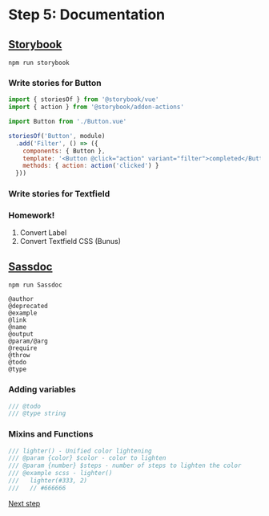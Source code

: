 # Step 5: Documentation

## [Storybook](https://storybook.js.org/)

`npm run storybook`

### Write stories for Button

```js
import { storiesOf } from '@storybook/vue'
import { action } from '@storybook/addon-actions'

import Button from './Button.vue'

storiesOf('Button', module)
  .add('Filter', () => ({
    components: { Button },
    template: '<Button @click="action" variant="filter">completed</Button>',
    methods: { action: action('clicked') }
  }))
```


### Write stories for Textfield


### Homework!

1. Convert Label
2. Convert Textfield CSS (Bunus)

## [Sassdoc](http://sassdoc.com/)

`npm run Sassdoc`

```
@author
@deprecated
@example
@link
@name
@output
@param/@arg
@require
@throw
@todo
@type

```

### Adding variables
```scss
/// @todo
/// @type string
```

### Mixins and Functions

```scss
/// lighter() - Unified color lightening
/// @param {color} $color - color to lighten
/// @param {number} $steps - number of steps to lighten the color
/// @example scss - lighter()
///   lighter(#333, 2)
///   // #666666
```

[Next step](./_instructions/step-6.md)
